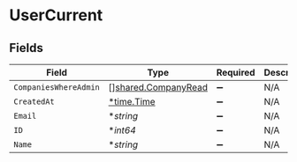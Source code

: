 # UserCurrent


## Fields

| Field                                                             | Type                                                              | Required                                                          | Description                                                       | Example                                                           |
| ----------------------------------------------------------------- | ----------------------------------------------------------------- | ----------------------------------------------------------------- | ----------------------------------------------------------------- | ----------------------------------------------------------------- |
| `CompaniesWhereAdmin`                                             | [][shared.CompanyRead](../../../pkg/models/shared/companyread.md) | :heavy_minus_sign:                                                | N/A                                                               |                                                                   |
| `CreatedAt`                                                       | [*time.Time](https://pkg.go.dev/time#Time)                        | :heavy_minus_sign:                                                | N/A                                                               |                                                                   |
| `Email`                                                           | **string*                                                         | :heavy_minus_sign:                                                | N/A                                                               | john@example.org                                                  |
| `ID`                                                              | **int64*                                                          | :heavy_minus_sign:                                                | N/A                                                               | 1                                                                 |
| `Name`                                                            | **string*                                                         | :heavy_minus_sign:                                                | N/A                                                               | John Doe                                                          |